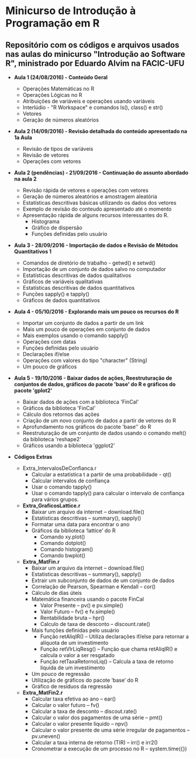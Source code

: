 # **Minicurso de Introdução à Programação em R**

## Repositório com os códigos e arquivos usados nas aulas do minicurso "Introdução ao Software R", ministrado por Eduardo Alvim na FACIC-UFU  
  
 - **Aula 1 (24/08/2016) - Conteúdo Geral**  
	- Operações Matemáticas no R  
	- Operações Lógicas no R  
	- Atribuições de variáveis e operações usando variáveis  
	- Interlúdio - "R Workspace" e comandos ls(), class() e str()
	- Vetores  
	- Geração de números aleatórios  
  
 - **Aula 2 (14/09/2016) - Revisão detalhada do conteúdo apresentado na 1a Aula**  
	- Revisão de tipos de variáveis  
	- Revisão de vetores  
	- Operações com vetores  
  
 - **Aula 2 (pendências) - 21/09/2016 - Continuação do assunto abordado na aula 2**  
	- Revisão rápida de vetores e operações com vetores  
	- Geração de números aleatórios e amostragem aleatória  
	- Estatísticas descritivas básicas utilizando os dados dos vetores  
	- Exemplo de revisão do conteudo apresentado até o momento
	- Apresentação rápida de alguns recursos interessantes do R.
		- Histograma  
		- Gráfico de dispersão  
		- Funções definidas pelo usuário  
  
 - **Aula 3 - 28/09/2016 - Importação de dados e Revisão de Métodos Quantitativos 1**  
	- Comandos de diretório de trabalho - getwd() e setwd()  
	- Importação de um conjunto de dados salvo no computador  
	- Estatísticas descritivas de dados qualitativos  
	- Gráficos de variáveis qualitativas  
	- Estatísticas descritivas de dados quantitativos  
	- Funções sapply() e tapply()  
	- Gráficos de dados quantitativos  
  
 - **Aula 4 - 05/10/2016 - Explorando mais um pouco os recursos do R**  
	- Importar um conjunto de dados a partir de um link  
	- Mais um pouco de operações em conjunto de dados  
	- Mais exemplos usando o comando sapply()  
	- Operações com datas  
	- Funções definidas pelo usuário  
	- Declarações if/else  
	- Operações com valores do tipo "character" (String)  
	- Um pouco de gráficos  
  
 - **Aula 5 - 19/10/2016 - Baixar dados de ações, Reestruturação de conjuntos de dados, gráficos do pacote 'base' do R e gráficos do pacote 'gplot2'**  
	- Baixar dados de ações com a biblioteca 'FinCal'  
	- Gráficos da biblioteca 'FinCal'  
	- Cálculo dos retornos das ações  
	- Criação de um novo conjunto de dados a partir de vetores do R  
	- Aprofundamento nos gráficos do pacote 'base'' do R  
	- Reestruturação de um conjunto de dados usando o comando melt() da biblioteca 'reshape2'  
	- Gráficos usando a biblioteca 'ggplot2'  
  
 - **Códigos Extras**  
	- Extra_IntervalosDeConfianca.r  
		- Calcular a estatística t a partir de uma probabilidade - qt()  
		- Calcular intervalos de confiança  
		- Usar o comando tapply()
		- Usar o comando tapply() para calcular o intervalo de confiança para vários grupos.  
	- **Extra_GraficosLattice.r**  
		- Baixar um arquivo da internet – download.file()  
		- Estatisticas descritivas – summary(), sapply()  
		- Formatar uma data para encontrar o ano  
		- Gráficos da biblioteca ‘lattice’ do R  
			- Comando xy.plot()  
			- Comando dotplot()  
			- Comando histogram()  
			- Comando bwplot()  
	- **Extra_MatFin.r**  
		- Baixar um arquivo da internet – download.file()  
		- Estatisticas descritivas – summary(), sapply()  
		- Extrair um subconjunto de dados de um conjunto de dados  
		- Correlação de Pearson, Spearman e Kendall – cor()  
		- Cálculo de dias úteis  
		- Matemática financeira usando o pacote FinCal  
			- Valor Presente – pv() e pv.simple()  
			- Valor Futuro – fv() e fv.simple()  
			- Rentabilidade bruta – hpr()
			- Calculo de taxa de desconto – discount.rate()  
		- Mais funções definidas pelo usuário  
			- Função retAliqIR() – Utiliza declarações if/else para retornar a alíquota de um investimento  
			- Função retVlrLiqResg() – Função que chama retAliqIR() e calcula o valor a ser resgatado  
			- Função retTaxaRetornoLiq() – Calcula a taxa de retorno líquida de um investimento  
		- Um pouco de regressão  
		- Utilização de gráficos do pacote ‘base’ do R  
		- Gráfico de resíduos da regressão  
	- **Extra_MatFin2.r**  
		- Calcular taxa efetiva ao ano – ear()  
		- Calcular o valor futuro – fv()  
		- Calcular a taxa de desconto – discout.rate()  
		- Calcular o valor dos pagamentos de uma série – pmt()  
		- Calcular o valor presente líquido – npv()  
		- Calcular o valor presente de uma série irregular de pagamentos – pv.uneven()  
		- Calcular a taxa interna de retorno (TIR) – irr() e irr2()  
		- Cronometrar a execução de um processo no R – system.time({})  
